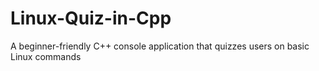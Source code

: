 # Linux-Quiz-in-Cpp
A beginner-friendly C++ console application that quizzes users on basic Linux commands
